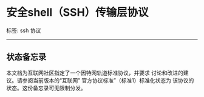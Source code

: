 # 安全shell（SSH）传输层协议

标签: ssh 协议

---
## 状态备忘录
本文档为互联网社区指定了一个因特网轨道标准协议，并要求
讨论和改进的建议。请参阅当前版本的“互联网”
官方协议标准”（标准1）标准化状态为
该协议的状态。这份备忘录可无限制分发。